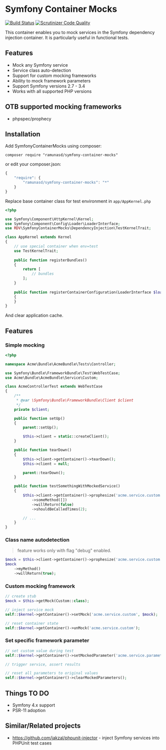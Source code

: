 ﻿# Symfony Container Mocks

[![Build Status](https://travis-ci.org/ramunasd/symfony-container-mocks.svg?branch=master)](https://travis-ci.org/ramunasd/symfony-container-mocks)
[![Scrutinizer Code Quality](https://scrutinizer-ci.com/g/ramunasd/symfony-container-mocks/badges/quality-score.png?b=master)](https://scrutinizer-ci.com/g/ramunasd/symfony-container-mocks/?branch=master)

This container enables you to mock services in the Symfony dependency
injection container. It is particularly useful in functional tests.

## Features

* Mock any Symfony service
* Service class auto-detection
* Support for custom mocking frameworks
* Ability to mock framework parameters
* Support Symfony versions 2.7 - 3.4
* Works with all supported PHP versions

## OTB supported mocking frameworks

 * phpspec/prophecy

## Installation

Add SymfonyContainerMocks using composer:

`composer require "ramunasd/symfony-container-mocks"`

or edit your composer.json:

```js
{
    "require": {
        "ramunasd/symfony-container-mocks": "*"
    }
}
```


Replace base container class for test environment in `app/AppKernel.php`

```php
<?php

use Symfony\Component\HttpKernel\Kernel;
use Symfony\Component\Config\Loader\LoaderInterface;
use RDV\SymfonyContainerMocks\DependencyInjection\TestKernelTrait;

class AppKernel extends Kernel
{
    // use special container when env=test
    use TestKernelTrait;
    
    public function registerBundles()
    {
        return [
            // bundles
        ];
    }
    
    public function registerContainerConfiguration(LoaderInterface $loader)
    {
    }
}
```

And clear application cache.


## Features

### Simple mocking

```php
<?php

namespace Acme\Bundle\AcmeBundle\Tests\Controller;

use Symfony\Bundle\FrameworkBundle\Test\WebTestCase;
use Acme\Bundle\AcmeBundle\Service\Custom;

class AcmeControllerTest extends WebTestCase
{
    /**
     * @var \Symfony\Bundle\FrameworkBundle\Client $client
     */
    private $client;

    public function setUp()
    {
        parent::setUp();

        $this->client = static::createClient();
    }

    public function tearDown()
    {
        $this->client->getContainer()->tearDown();
        $this->client = null;

        parent::tearDown();
    }

    public function testSomethingWithMockedService()
    {
        $this->client->getContainer()->prophesize('acme.service.custom', Custom::class)
            ->someMethod([])
            ->willReturn(false)
            ->shouldBeCalledTimes(2);

        // ...
    }
}
```

### Class name autodetection 

> feature works only with flag "debug" enabled.
 
```php
$mock = $this->client->getContainer()->prophesize('acme.service.custom');
$mock
    ->myMethod()
    ->willReturn(true);
```

### Custom mocking framework

```php
// create stub
$mock = $this->getMock(Custom::class);

// inject service mock
self::$kernel->getContainer()->setMock('acme.service.custom', $mock);

// reset container state
self::$kernel->getContainer()->unMock('acme.service.custom');

```

### Set specific framework parameter

```php
// set custom value during test
self::$kernel->getContainer()->setMockedParameter('acme.service.parameter1', 'customValue1');

// trigger service, assert results

// reset all parameters to original values
self::$kernel->getContainer()->clearMockedParameters();
```


## Things TO DO

* Symfony 4.x support
* PSR-11 adoption


## Similar/Related projects

* https://github.com/jakzal/phpunit-injector - inject Symfony services into PHPUnit test cases

